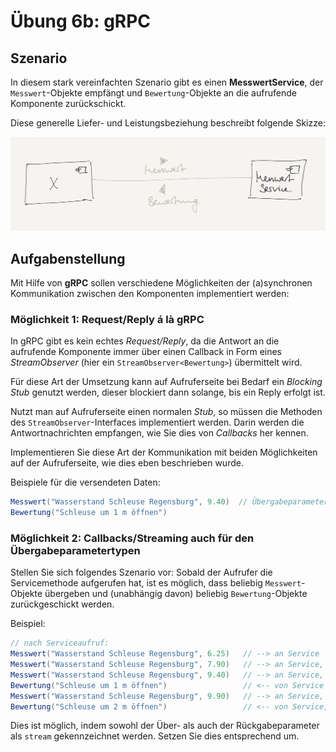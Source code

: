 # Übung 6b: gRPC

## Szenario

In diesem stark vereinfachten Szenario gibt es einen **MesswertService**, 
der `Messwert`-Objekte empfängt und `Bewertung`-Objekte an die aufrufende Komponente zurückschickt.

Diese generelle Liefer- und Leistungsbeziehung beschreibt folgende Skizze:

![Komponenten und deren Liefer- und Leistungsbeziehungen](Szenario.png)

## Aufgabenstellung

Mit Hilfe von **gRPC** sollen verschiedene Möglichkeiten der (a)synchronen Kommunikation zwischen den
Komponenten implementiert werden:

### Möglichkeit 1: Request/Reply á là gRPC

In gRPC gibt es kein echtes *Request/Reply*, da die Antwort an die aufrufende Komponente immer über 
einen Callback in Form eines *StreamObserver* (hier ein `StreamObserver<Bewertung>`) übermittelt wird.

Für diese Art der Umsetzung kann auf Aufruferseite bei Bedarf ein *Blocking Stub* genutzt werden, 
dieser blockiert dann solange, bis ein Reply erfolgt ist.

Nutzt man auf Aufruferseite einen normalen *Stub*, so müssen die Methoden des `StreamObserver`-Interfaces
implementiert werden. Darin werden die Antwortnachrichten empfangen, wie Sie dies von *Callbacks* her kennen.

Implementieren Sie diese Art der Kommunikation mit beiden Möglichkeiten auf der Aufruferseite, wie dies eben beschrieben wurde.

Beispiele für die versendeten Daten:

```scala
Messwert("Wasserstand Schleuse Regensburg", 9.40)  // Übergabeparameter
Bewertung("Schleuse um 1 m öffnen")
```

### Möglichkeit 2: Callbacks/Streaming auch für den Übergabeparametertypen

Stellen Sie sich folgendes Szenario vor:
Sobald der Aufrufer die Servicemethode aufgerufen hat, ist es möglich, dass beliebig `Messwert`-Objekte übergeben
und (unabhängig davon) beliebig `Bewertung`-Objekte zurückgeschickt werden.

Beispiel:

```scala
// nach Serviceaufruf:
Messwert("Wasserstand Schleuse Regensburg", 6.25)   // --> an Service
Messwert("Wasserstand Schleuse Regensburg", 7.90)   // --> an Service, aber etwas später
Messwert("Wasserstand Schleuse Regensburg", 9.40)   // --> an Service, wieder etwas später
Bewertung("Schleuse um 1 m öffnen")                 // <-- von Service
Messwert("Wasserstand Schleuse Regensburg", 9.90)   // --> an Service, wieder etwas später
Bewertung("Schleuse um 2 m öffnen")                 // <-- von Service, erneut etwas zurückgeschickt
```

Dies ist möglich, indem sowohl der Über- als auch der Rückgabeparameter als `stream` gekennzeichnet werden.
Setzen Sie dies entsprechend um.